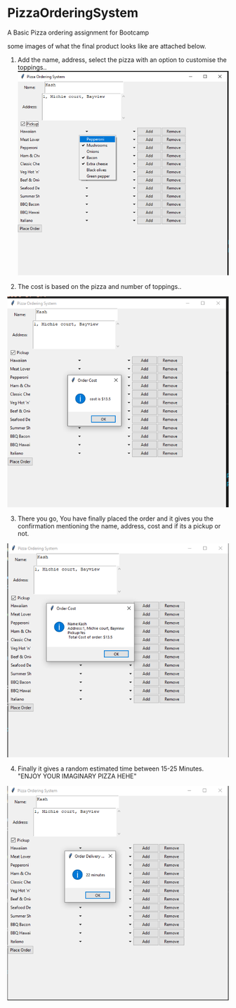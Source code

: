 # PizzaOrderingSystem
A Basic Pizza ordering assignment for Bootcamp

some images of what the final product looks like are attached below.


1. Add the name, address, select the pizza with an option to customise the toppings..
![](Images/Capture1.PNG)

2. The cost is based on the pizza and number of toppings..

![](Images/Capture2.PNG)

3. There you go, You have finally placed the order and it gives you the confirmation mentioning the name, address, cost and if its a pickup or not.

![](Images/Capture3.PNG)

4. Finally it gives a random estimated time between 15-25 Minutes. "ENJOY YOUR IMAGINARY PIZZA HEHE"

![](Images/Capture4.PNG)
